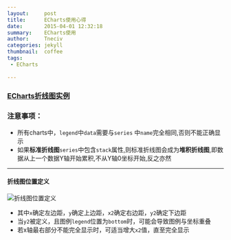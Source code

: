 ```yaml
---
layout:     post
title:      ECharts使用心得
date:       2015-04-01 12:32:18
summary:    ECharts使用
author:     Tneciv
categories: jekyll
thumbnail:  coffee
tags:
 - ECharts
 
---
```



 

### [ECharts折线图实例](http://echarts.baidu.com/doc/example.html)

### 注意事项：
* 所有charts中，`legend`中`data`需要与`series` 中`name`完全相同,否则不能正确显示
* 如果**标准折线图**`series`中包含`stack`属性,则标准折线图会成为**堆积折线图**,即数据从上一个数据Y轴开始累积,不从Y轴0坐标开始,反之亦然

---
#### 折线图位置定义
![折线图位置定义](http://echarts.baidu.com/doc/asset/img/doc/grid.jpg)

* 其中`x`确定左边距，`y`确定上边距，`x2`确定右边距，`y2`确定下边距
* 当`y2`被定义，且图例`legend`位置为`bottom`时，可能会导致图例与坐标重叠
* 若x轴最右部分不能完全显示时，可适当增大`x2`值，直至完全显示



